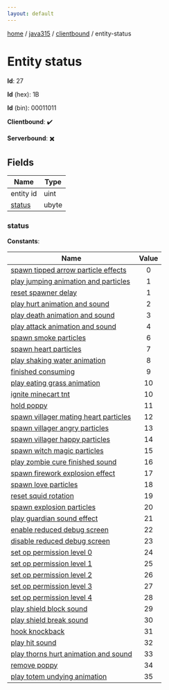```yaml
---
layout: default
---
```


[home](/)  /  [java315](/protocol/java315)  /  [clientbound](/protocol/java315/clientbound)  /  entity-status

# Entity status

**Id**: 27

**Id** (hex): 1B

**Id** (bin): 00011011

**Clientbound**: ✔️

**Serverbound**: ✖️

## Fields

Name | Type
---|---
entity id | uint
[status](#status) | ubyte

### status

**Constants**:

Name | Value
---|:---:
[spawn tipped arrow particle effects](status_spawn-tipped-arrow-particle-effects) | 0
[play jumping animation and particles](status_play-jumping-animation-and-particles) | 1
[reset spawner delay](status_reset-spawner-delay) | 1
[play hurt animation and sound](status_play-hurt-animation-and-sound) | 2
[play death animation and sound](status_play-death-animation-and-sound) | 3
[play attack animation and sound](status_play-attack-animation-and-sound) | 4
[spawn smoke particles](status_spawn-smoke-particles) | 6
[spawn heart particles](status_spawn-heart-particles) | 7
[play shaking water animation](status_play-shaking-water-animation) | 8
[finished consuming](status_finished-consuming) | 9
[play eating grass animation](status_play-eating-grass-animation) | 10
[ignite minecart tnt](status_ignite-minecart-tnt) | 10
[hold poppy](status_hold-poppy) | 11
[spawn villager mating heart particles](status_spawn-villager-mating-heart-particles) | 12
[spawn villager angry particles](status_spawn-villager-angry-particles) | 13
[spawn villager happy particles](status_spawn-villager-happy-particles) | 14
[spawn witch magic particles](status_spawn-witch-magic-particles) | 15
[play zombie cure finished sound](status_play-zombie-cure-finished-sound) | 16
[spawn firework explosion effect](status_spawn-firework-explosion-effect) | 17
[spawn love particles](status_spawn-love-particles) | 18
[reset squid rotation](status_reset-squid-rotation) | 19
[spawn explosion particles](status_spawn-explosion-particles) | 20
[play guardian sound effect](status_play-guardian-sound-effect) | 21
[enable reduced debug screen](status_enable-reduced-debug-screen) | 22
[disable reduced debug screen](status_disable-reduced-debug-screen) | 23
[set op permission level 0](status_set-op-permission-level-0) | 24
[set op permission level 1](status_set-op-permission-level-1) | 25
[set op permission level 2](status_set-op-permission-level-2) | 26
[set op permission level 3](status_set-op-permission-level-3) | 27
[set op permission level 4](status_set-op-permission-level-4) | 28
[play shield block sound](status_play-shield-block-sound) | 29
[play shield break sound](status_play-shield-break-sound) | 30
[hook knockback](status_hook-knockback) | 31
[play hit sound](status_play-hit-sound) | 32
[play thorns hurt animation and sound](status_play-thorns-hurt-animation-and-sound) | 33
[remove poppy](status_remove-poppy) | 34
[play totem undying animation](status_play-totem-undying-animation) | 35

